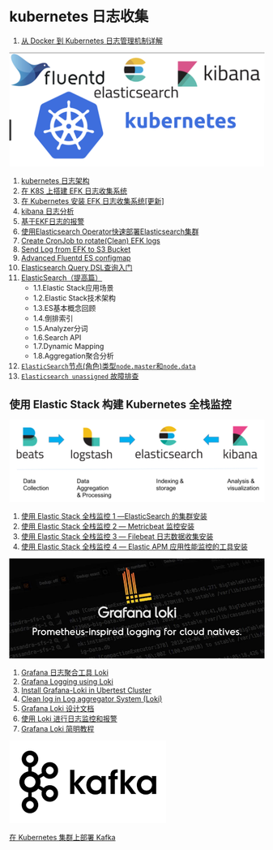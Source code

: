# kubernetes 日志收集


1. [从 Docker 到 Kubernetes 日志管理机制详解](15docker_k8s_logs.md)

![Alt Image Text](images/0_1.jpg "Headline image")

1. [kubernetes 日志架构](1log_architecture.md)
2. [在 K8S 上搭建 EFK 日志收集系统](2EFK_log.md)
3. [在 Kubernetes 安装 EFK 日志收集系统[更新]](16EFK_log_adv.md)
4. [kibana 日志分析](17EFK_log_Ana.md)
5. [基于EKF日志的报警](18EFK_log_alert.md)
6. [使用Elasticsearch Operator快速部署Elasticsearch集群](3ECK_operator.md)
7. [Create CronJob to rotate(Clean) EFK logs](7EFK_Log_Index_rotator.md)
8. [Send Log from EFK to S3 Bucket](8Log_to_S3.md)
9. [Advanced Fluentd ES configmap](9Adv_fluentd_es_configmap.md)
10. [Elasticsearch Query DSL查询入门](10Es_Query_DSL.md)
11. [ElasticSearch（提高篇）](11Es_adv.md)
	* 1.1.Elastic Stack应用场景
	* 1.2.Elastic Stack技术架构
	* 1.3.ES基本概念回顾
	* 1.4.倒排索引
	* 1.5.Analyzer分词
	* 1.6.Search API
	* 1.7.Dynamic Mapping
	* 1.8.Aggregation聚合分析 
12. [`ElasticSearch`节点(角色)类型`node.master`和`node.data`](12Es_roles.md)
13. [`Elasticsearch unassigned` 故障排查](13Es_unassigned.md)


## 使用 Elastic Stack 构建 Kubernetes 全栈监控

![Alt Image Text](images/0_4.png "Headline image")

1. [使用 Elastic Stack 全栈监控 1 —ElasticSearch 的集群安装](20Elastic_Stack_Monitoring1.md)
2. [使用 Elastic Stack 全栈监控 2 — Metricbeat 监控安装](21Elastic_Stack_Monitoring2.md)
3. [使用 Elastic Stack 全栈监控 3 — Filebeat 日志数据收集安装](22Elastic_Stack_Monitoring3.md)
4. [使用 Elastic Stack 全栈监控 4 — Elastic APM 应用性能监控的工具安装](23Elastic_Stack_Monitoring4.md)

![Alt Image Text](images/0_2.jpg "Headline image")

1. [Grafana 日志聚合工具 Loki](https://github.com/Chao-Xi/JacobTechBlog/blob/master/k8s_dev/prometheus/12Adv_Grafana_Loki.md)
2. [Grafana Logging using Loki](5Grafana_using_loki.md)
3. [Install Grafana-Loki in Ubertest Cluster](4Install_Logging_loki_SAP_CC.md)
4. [Clean log in Log aggregator System (Loki)](6Loki_Clean_log.md)
5. [Grafana Loki 设计文档](19Loki_tutorial.md)
6. [使用 Loki 进行日志监控和报警](https://github.com/Chao-Xi/JacobTechBlog/blob/master/k8s_dev/prometheus/40Loki_monitor_alert.md)
7. [Grafana Loki 简明教程](24Loki_log_tutorial.md)

![Alt Image Text](images/0_3.png "Headline image")

[在 Kubernetes 集群上部署 Kafka](14K8s_kafka.md)